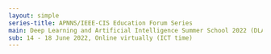 ```yaml
---
layout: simple
series-title: APNNS/IEEE-CIS Education Forum Series
main: Deep Learning and Artificial Intelligence Summer School 2022 (DLAI6) 
sub: 14 - 18 June 2022, Online virtually (ICT time)
---
```


